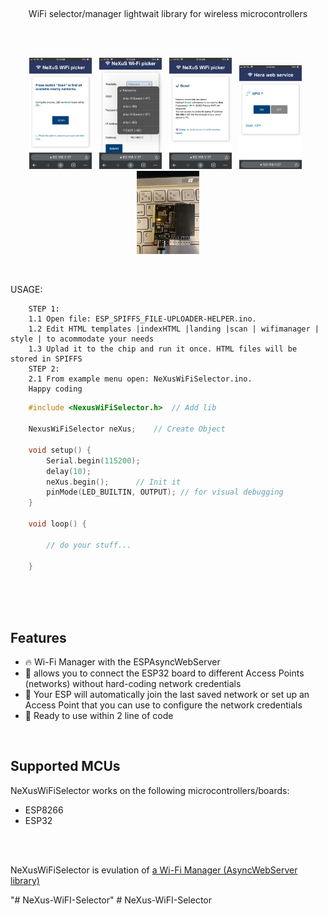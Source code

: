<p><br/></p>
<p align="center">WiFi selector/manager lightwait library for wireless microcontrollers</p>
</br>
<br/>
<p align="center">
<img src="/docs/IMG_1.jpeg" width="100">
&nbsp;
<img src="/docs/IMG_2.jpeg" width="100">
&nbsp;
<img src="/docs/IMG_3.jpeg" width="100">
&nbsp;
<img src="/docs/IMG_4.jpeg" width="100">
&nbsp;
<img src="/docs/IMG_36.jpeg" width="100">
</p>
<br/>

<p>USAGE:</br>	

```
	STEP 1:
	1.1 Open file: ESP_SPIFFS_FILE-UPLOADER-HELPER.ino.
	1.2 Edit HTML templates |indexHTML |landing |scan | wifimanager | style | to acommodate your needs 
	1.3 Uplad it to the chip and run it once. HTML files will be stored in SPIFFS
	STEP 2:
	2.1 From example menu open: NeXusWiFiSelector.ino.
	Happy coding
```

``` C++
	#include <NexusWiFiSelector.h>  // Add lib
			
	NexusWiFiSelector neXus;	// Create Object
			
	void setup() {
		Serial.begin(115200);  
		delay(10);
		neXus.begin();		// Init it		
		pinMode(LED_BUILTIN, OUTPUT); // for visual debugging
	}
			
	void loop() {
			
		// do your stuff...
			
	} 	
	
```
</p>

<br/>
<br/>

## Features
- 🔥 Wi-Fi Manager with the ESPAsyncWebServer
- 🏀 allows you to connect the ESP32 board to different Access Points (networks) without hard-coding network credentials
- 🎷 Your ESP will automatically join the last saved network or set up an Access Point that you can use to configure the network credentials
- 🛫 Ready to use within 2 line of code 

<br/>

## Supported MCUs
NeXusWiFiSelector works on the following microcontrollers/boards:
- ESP8266
- ESP32

<br/>
<br/>
<p>
	NeXusWiFiSelector is evulation of <a href="https://randomnerdtutorials.com/esp32-wi-fi-manager-asyncwebserver/">a Wi-Fi Manager (AsyncWebServer library)</a>
</p>
"# NeXus-WiFI-Selector" 
# NeXus-WiFI-Selector
